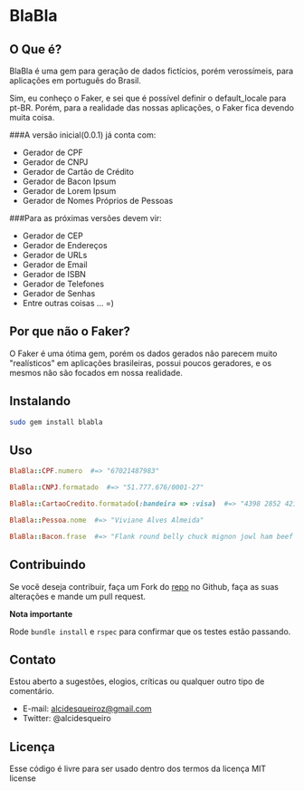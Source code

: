 BlaBla
=====

O Que é?
--------

BlaBla é uma gem para geração de dados fictícios, porém verossímeis, para aplicações em português do Brasil.

Sim, eu conheço o Faker, e sei que é possível definir o default_locale para pt-BR. 
Porém, para a realidade das nossas aplicações, o Faker fica devendo muita coisa.

###A versão inicial(0.0.1) já conta com:

*	Gerador de CPF
*	Gerador de CNPJ
*	Gerador de Cartão de Crédito
*	Gerador de Bacon Ipsum
*	Gerador de Lorem Ipsum
*	Gerador de Nomes Próprios de Pessoas

###Para as próximas versões devem vir:

*	Gerador de CEP	
*	Gerador de Endereços
*	Gerador de URLs
*	Gerador de Email
*	Gerador de ISBN
*	Gerador de Telefones
*	Gerador de Senhas
*	Entre outras coisas ... =)

Por que não o Faker?
--------------------
O Faker é uma ótima gem, porém os dados gerados não parecem muito "realísticos" em aplicações brasileiras, possui poucos geradores, e os mesmos não são focados em nossa realidade.

Instalando
----------
```bash
sudo gem install blabla
```

Uso
-----
```ruby
BlaBla::CPF.numero  #=> "67021487983"

BlaBla::CNPJ.formatado  #=> "51.777.676/0001-27"

BlaBla::CartaoCredito.formatado(:bandeira => :visa)  #=> "4398 2852 4214 7717"

BlaBla::Pessoa.nome  #=> "Viviane Alves Almeida"

BlaBla::Bacon.frase  #=> "Flank round belly chuck mignon jowl ham beef mignon."
```

Contribuindo
------------
Se você deseja contribuir, faça um Fork do [repo](https://github.com/alcidesqueiroz/faker) no Github, faça as suas alterações e mande um pull request.

**Nota importante**

Rode `bundle install` e `rspec` para confirmar que os testes estão passando.

Contato
-------
Estou aberto a sugestões, elogios, críticas ou qualquer outro tipo de comentário. 

*	E-mail: alcidesqueiroz@gmail.com
*	Twitter: @alcidesqueiro

Licença
-------
Esse código é livre para ser usado dentro dos termos da licença MIT license
